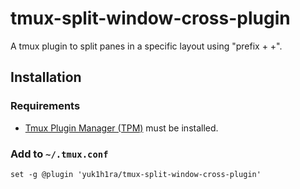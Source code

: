 # tmux-split-window-cross-plugin

A tmux plugin to split panes in a specific layout using "prefix + +".

## Installation

### Requirements

- [Tmux Plugin Manager (TPM)](https://github.com/tmux-plugins/tpm) must be installed.

### Add to `~/.tmux.conf`

```tmux
set -g @plugin 'yuk1h1ra/tmux-split-window-cross-plugin'
